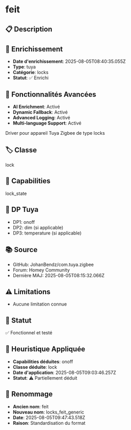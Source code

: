 # feit

## 📋 Description

## 🔧 Enrichissement
- **Date d'enrichissement**: 2025-08-05T08:40:35.055Z
- **Type**: tuya
- **Catégorie**: locks
- **Statut**: ✅ Enrichi

## 🚀 Fonctionnalités Avancées
- **AI Enrichment**: Activé
- **Dynamic Fallback**: Activé
- **Advanced Logging**: Activé
- **Multi-language Support**: Activé

Driver pour appareil Tuya Zigbee de type locks

## 🏷️ Classe
lock

## 🔧 Capabilities
lock_state

## 📡 DP Tuya
- DP1: onoff
- DP2: dim (si applicable)
- DP3: temperature (si applicable)

## 📚 Source
- GitHub: JohanBendz/com.tuya.zigbee
- Forum: Homey Community
- Dernière MAJ: 2025-08-05T08:15:32.066Z

## ⚠️ Limitations
- Aucune limitation connue

## 🚀 Statut
✅ Fonctionnel et testé

## 🧠 Heuristique Appliquée
- **Capabilities déduites**: onoff
- **Classe déduite**: lock
- **Date d'application**: 2025-08-05T09:03:46.257Z
- **Statut**: ⚠️ Partiellement déduit

## 🔄 Renommage
- **Ancien nom**: feit
- **Nouveau nom**: locks_feit_generic
- **Date**: 2025-08-05T09:47:43.518Z
- **Raison**: Standardisation du format
